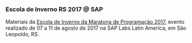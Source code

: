 ### Escola de Inverno RS 2017 @ SAP

Materiais da [Escola de Inverno da Maratona de Programação 2017](http://www.inf.ufrgs.br/maratona/EscolaInverno/2017/), evento realizado de 07 a 11 de agosto de 2017 na SAP Labs Latin America, em São Leopoldo, RS.

